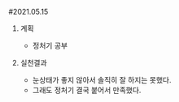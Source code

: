 #2021.05.15

1. 계획
    - 정처기 공부

2. 실천결과
    - 눈상태가 좋지 않아서 솔직히 잘 하지는 못했다.
    - 그래도 정처기 결국 붙어서 만족했다.